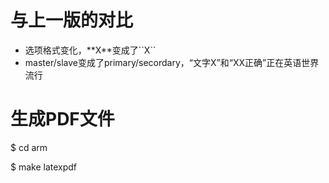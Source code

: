 
# 与上一版的对比
* 选项格式变化，\*\*X\*\*变成了\`\`X\`\`
* master/slave变成了primary/secordary，“文字X”和“XX正确”正在英语世界流行

# 生成PDF文件

$ cd arm

$ make latexpdf

